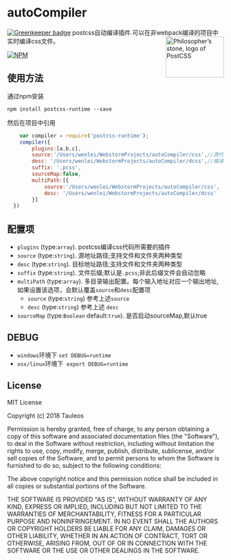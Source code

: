 # autoCompiler

[![Greenkeeper badge](https://badges.greenkeeper.io/Tauleos/autocompiler.svg)](https://greenkeeper.io/)
postcss自动编译插件.可以在非webpack编译的项目中实时编译css文件。
<img align="right" width="135" height="95"
     title="Philosopher’s stone, logo of PostCSS"
     src="http://postcss.github.io/postcss/logo-leftp.png">
     
[![NPM](https://nodei.co/npm/autocompiler.png?downloads=true&downloadRank=true&stars=true)](https://nodei.co/npm/autocompiler/)

## 使用方法

通过npm安装

    npm install postcss-runtime --save

然后在项目中引用

```javascript
    var compiler = require('postcss-runtime');
    compiler({
        plugins:[a,b,c],
        source:'/Users/wenlei/WebstormProjects/autoCompiler/css',//源代码地址
        desc: '/Users/wenlei/WebstormProjects/autoCompiler/dcss',//编译后的css代码
        suffix: '.pcss',
        sourceMap:false,
        multiPath:[{
            source:'/Users/wenlei/WebstormProjects/autoCompiler/css',
            desc: '/Users/wenlei/WebstormProjects/autoCompiler/dcss'
        }]
  })

```

## 配置项
+ `plugins` (type:`array`). postcss编译css代码所需要的插件
+ `source` (type:`string`). 源地址路径;支持文件和文件夹两种类型
+ `desc` (type:`string`). 目标地址路径;支持文件和文件夹两种类型
+ `suffix` (type:`string`). 文件后缀;默认是`.pcss`;非此后缀文件会自动忽略
+ `multiPath` (type:`array`). 多目录输出配置。每个输入地址对应一个输出地址,如果设置该选项，会默认覆盖`source`和`desc`配置项
    * `source` (type:`string`) 参考上述`source`
    * `desc` (type:`string`) 参考上述 `desc`
+ `sourceMap` (type:`Boolean` default:`true`). 是否启动sourceMap,默认true

## DEBUG
+ `windows`环境下 `set DEBUG=runtime`
+ `osx/linux`环境下  `export DEBUG=runtime`

## License

MIT License

Copyright (c) 2018 Tauleos

Permission is hereby granted, free of charge, to any person obtaining a copy
of this software and associated documentation files (the "Software"), to deal
in the Software without restriction, including without limitation the rights
to use, copy, modify, merge, publish, distribute, sublicense, and/or sell
copies of the Software, and to permit persons to whom the Software is
furnished to do so, subject to the following conditions:

The above copyright notice and this permission notice shall be included in all
copies or substantial portions of the Software.

THE SOFTWARE IS PROVIDED "AS IS", WITHOUT WARRANTY OF ANY KIND, EXPRESS OR
IMPLIED, INCLUDING BUT NOT LIMITED TO THE WARRANTIES OF MERCHANTABILITY,
FITNESS FOR A PARTICULAR PURPOSE AND NONINFRINGEMENT. IN NO EVENT SHALL THE
AUTHORS OR COPYRIGHT HOLDERS BE LIABLE FOR ANY CLAIM, DAMAGES OR OTHER
LIABILITY, WHETHER IN AN ACTION OF CONTRACT, TORT OR OTHERWISE, ARISING FROM,
OUT OF OR IN CONNECTION WITH THE SOFTWARE OR THE USE OR OTHER DEALINGS IN THE
SOFTWARE.
